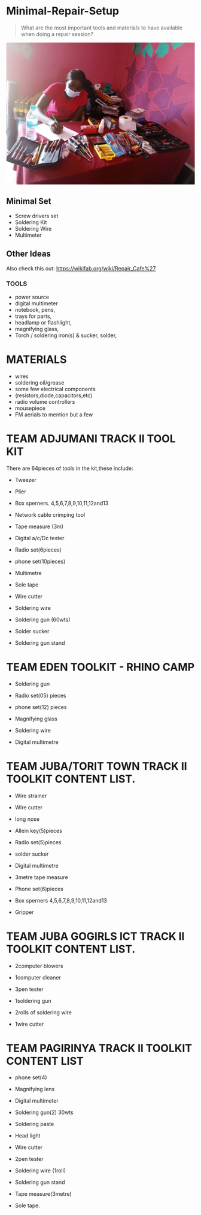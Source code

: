 # Minimal-Repair-Setup
> What are the most important tools and materials to have available when doing a repair session?

![](Setup-3-Juba/Setup-3.jpg)

## Minimal Set
- Screw drivers set
- Soldering Kit
- Soldering Wire
- Multimeter

## Other Ideas
Also check this out: https://wikifab.org/wiki/Repair_Cafe%27

### TOOLS
- power source
- digital multimeter
- notebook, pens,
- trays for parts,
- headlamp or flashlight,
- magnifying glass,
- Torch / soldering iron(s) & sucker, solder,

# MATERIALS
- wires
- soldering oil/grease
- some few electrical components
- (resistors,diode,capacitors,etc)
- radio volume controllers
- mousepiece
- FM aerials
  to mention but a few

 # TEAM ADJUMANI TRACK ll TOOL KIT


 There are 64pieces of tools in the kit,these include:

- Tweezer

- Plier

- Box sperners. 4,5,6,7,8,9,10,11,12and13

- Network cable crimping tool

- Tape measure (3m)

- Digital a/c/Dc tester

- Radio set(6pieces)

- phone set(10pieces)

- Multimetre

- Sole tape

- Wire cutter

- Soldering wire

- Soldering gun (60wts)

- Solder sucker

- Soldering gun stand
  
# TEAM EDEN TOOLKIT - RHINO CAMP

- Soldering gun

- Radio set(05) pieces

- phone set(12) pieces

- Magnifying glass

- Soldering wire

- Digital multimetre

# TEAM JUBA/TORIT TOWN TRACK II TOOLKIT CONTENT LIST.

- Wire strainer

- Wire cutter

- long nose

- Allein key(5)pieces

- Radio set(5)pieces

- solder sucker

- Digital multimetre

- 3metre tape measure

- Phone set(6)pieces

- Box sperners 4,5,6,7,8,9,10,11,12and13

- Gripper

# TEAM JUBA GOGIRLS ICT TRACK ll TOOLKIT CONTENT LIST.

- 2computer blowers

- 1computer cleaner

- 3pen tester

- 1soldering gun

- 2rolls of soldering wire

- 1wire cutter

# TEAM PAGIRINYA TRACK ll TOOLKIT CONTENT LIST

- phone set(4)

- Magnifying lens 

- Digital multimeter

- Soldering gun(2) 30wts

- Soldering paste

- Head light

- Wire cutter

- 2pen tester

- Soldering wire (1roll)

- Soldering gun stand

- Tape measure(3metre)

- Sole tape.










